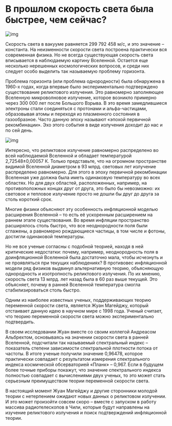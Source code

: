 # В прошлом скорость света была быстрее, чем сейчас?

![img](https://mydiscoveries.ru/wp-content/uploads/2016/12/space-909719_1280-e1482168520263.jpg)

Скорость света в вакууме равняется 299 792 458 м/с, и это значение – константа. На неизменности скорости света построена практически вся современная физика. Но не всегда существующая скорость света вписывается в наблюдаемую картину Вселенной. Остается еще несколько нерешенных космологических вопросов, и среди них следует особо выделить так называемую проблему горизонта.

Проблема горизонта (или проблема однородности) была обнаружена в 1960-х годах, когда впервые было экспериментально подтверждено существование реликтового излучения. Это равномерно заполняющее Вселенную микроволновое излучение, которое возникло примерно через 300 000 лет после Большого Взрыва. В это время замедлившиеся электроны стали соединяться с протонами и альфа-частицами, образовывая атомы и переходя из плазменного состояния в газообразное. Часто данную эпоху называют «эпохой первичной рекомбинации». Эхо этого события в виде излучения доходит до нас и по сей день.

![img](https://mydiscoveries.ru/wp-content/uploads/2016/12/Ilc_9yr_moll4096-e1482168799661.png)

Интересно, что реликтовое излучение равномерно распределено во всей наблюдаемой Вселенной и обладает температурой 2,72548±0,00057 К. Только представьте, что на огромном пространстве видимой Вселенной диаметром в 93 млрд. световых лет излучение распределено равномерно. Для этого в эпоху первичной рекомбинации Вселенная уже должна была иметь одинаковую температуру во всех областях. Но для двух областей, расположенных, например, на противоположных концах друг от друга, это было бы невозможно: их световое и тепловое излучение просто не дошли бы друг до друга за столь короткий срок.

Многие физики объясняют эту особенность инфляционной моделью расширения Вселенной – то есть её ускоренным расширением на раннем этапе существования. Во время инфляции пространство расширялось столь быстро, что все неоднородности поля были сглажены, а равномерно рождающиеся частицы, в том числе и фотоны, достигли одинаковой температуры.

Но не все ученые согласны с подобной теорией, находя в ней критические недостатки: почему, например, неоднородность поля в доинфляционной Вселенной была достаточно мала, чтобы исчезнуть и не проявляться при текущих наблюдениях? В противовес инфляционной модели ряд физиков выдвинул альтернативную теорию, объясняющую однородность и изотропность реликтового излучения. По их мнению, скорость света 13 млрд. лет назад была в 60 раз выше текущей. Это объясняет, почему в ранней Вселенной температура смогла стабилизироваться столь быстро.

Одним из наиболее известных ученых, поддерживающих теорию переменной скорости света, является Жуан Магейджу, который отстаивает данную идею в научном мире с 1998 года. Ученый считает, что теорию переменной скорости света можно экспериментально подтвердить.

В своем исследовании Жуан вместе со своим коллегой Андреасом Альбрехтом, основываясь на значении скорости света в ранней Вселенной, подсчитали так называемый спектральный индекс – показатель степени зависимости спектральной плотности потока от частоты. В итоге ученые получили значение 0,96478, которое практически совпадает с результатом измерения спектрального индекса космической обсерваторией «Планк» – 0,967. Если в будущем более точные приборы покажут, что значение спектрального индекса полностью совпадает с вычислениями двух ученых, то это может стать серьезным преимуществом теории переменной скорости света.

В настоящий момент Жуан Магейджу и другие сторонники молодой теории с нетерпением ожидают новых данных о реликтовом излучении. И это может произойти совсем скоро – вместе с запуском в работу массива радиотелескопов в Чили, которые будут направлены на изучение реликтового излучения и поиск подтверждений инфляционной теории.